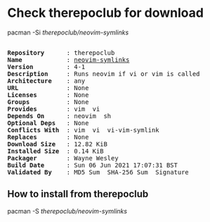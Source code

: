 # Check therepoclub for download

pacman -Si *therepoclub/neovim-symlinks*

<div class="highlight"><pre class="highlight"><text>
<b>Repository</b>      : therepoclub
<b>Name</b>            : <a href="../../x86_64/neovim-symlinks-4-1-any.pkg.tar.zst">neovim-symlinks</a>
<b>Version</b>         : 4-1
<b>Description</b>     : Runs neovim if vi or vim is called
<b>Architecture</b>    : any
<b>URL</b>             : None
<b>Licenses</b>        : None
<b>Groups</b>          : None
<b>Provides</b>        : vim  vi
<b>Depends On</b>      : neovim  sh
<b>Optional Deps</b>   : None
<b>Conflicts With</b>  : vim  vi  vi-vim-symlink
<b>Replaces</b>        : None
<b>Download Size</b>   : 12.82 KiB
<b>Installed Size</b>  : 0.14 KiB
<b>Packager</b>        : Wayne Wesley <wayne6324@gmail.com>
<b>Build Date</b>      : Sun 06 Jun 2021 17:07:31 BST
<b>Validated By</b>    : MD5 Sum  SHA-256 Sum  Signature
</text></pre></div>

## How to install from therepoclub

pacman -S *therepoclub/neovim-symlinks*
